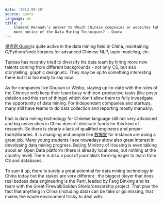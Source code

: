 ```yaml
---
date: '2013-09-29'
source: quora
language: en
title: |
    Clément Renaud\'s answer to Which Chinese companies or websites take
    more notice of the Data Mining Techniques? - Quora
---
```


[果壳网 Guokr](http://guokr.com)is quite active in the data mining field
in China, maintaining C/Python/Node libraires for advanced Chinese NLP,
topic modeling, etc.\
\
Taobao has recently tried to diversify his data team by hiring more new
talents coming from different backgrounds - not only CS, but also
storytelling, graphic design,etc. They may be up to something
interesting there but it is too early to say now.\
\
As for companies like Douban or Weibo, staying up-to-date with the rules
of the Chinese web keep their team busy with non-productive tasks (like
posts deletion and this sort of things) which don\'t allow them to fully
investigate the opportunity of data mining. For independant companies
and startups, many still have teams to do data collection and reporting
mostly manually.\
\
Fact is data mining technology for Chinese language still not very
advanced and big universities in China doesn\'t dedicate funds for this
kind of research. So there is clearly a lack of qualified engineers and
proper tools/libraries. It is changing and people like
[数据堂](http://datatang.com) for instance are doing a great job. Many
young students I see nowadays show also great interest in developing
data mining progress. Beijing Ministry of Housing is even talking about
an Open Data platform (there is already local ones, but nothing at the
country level) There is also a pool of journalists forming eager to
learn from CS and databases.\
\
To sum it up, there is surely a great potential for data mining
technology in China today but the stakes are very different : the
biggest player that does real badass data engineering is the Parti,
leaded by Fang Binxing and its team with the Great Firewall/Golden
Shield/censorship project. That plus the fact that anything in China
(including data) can be fake or go missing, that makes the whole
environment tricky to deal with.
